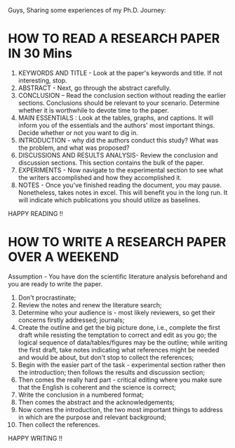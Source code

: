 Guys,
Sharing some experiences of my Ph.D. Journey:

# HOW TO READ A RESEARCH PAPER IN 30 Mins
1. KEYWORDS AND TITLE - Look at the paper's keywords and title. If not interesting, stop.
2. ABSTRACT - Next, go through the abstract carefully.
3. CONCLUSION – Read the conclusion section without reading the earlier sections. Conclusions should be relevant to your scenario. Determine whether it is worthwhile to devote time to the paper.
4. MAIN ESSENTIALS : Look at the tables, graphs, and captions. It will inform you of the essentials and the authors' most important things. Decide whether or not you want to dig in.
5. INTRODUCTION - why did the authors conduct this study? What was the problem, and what was proposed?
6. DISCUSSIONS AND RESULTS ANALYSIS- Review the conclusion and discussion sections. This section contains the bulk of the paper.
7. EXPERIMENTS - Now navigate to the experimental section to see what the writers accomplished and how they accomplished it.
8. NOTES - Once you've finished reading the document, you may pause. Nonetheless, takes notes in excel. This will benefit you in the long run. It will indicate which publications you should utilize as baselines.

HAPPY READING !!

# HOW TO WRITE A RESEARCH PAPER OVER A WEEKEND
Assumption - You have don the scientific literature analysis beforehand and you are ready to write the paper.

1. Don't procrastinate;
2. Review the notes and renew the literature search;
3. Determine who your audience is - most likely reviewers, so get their concerns firstly addressed; journals; 
4. Create the outline and get the big picture done, i.e., complete the first draft while resisting the temptation to correct and edit as you go; the logical sequence of data/tables/figures may be the outline; while writing the first draft, take notes indicating what references might be needed and would be about, but don't stop to collect the references;
5. Begin with the easier part of the task - experimental section rather then the introduction; then follows the results and discussion section;
6. Then comes the really hard part - critical editing where you make sure that the English is coherent and the science is correct; 
7. Write the conclusion in a numbered format;
8. Then comes the abstract and the acknowledgements;
9. Now comes the introduction, the two most important things to address in which are the purpose and relevant background;
10. Then collect the references.

HAPPY WRITING !!
